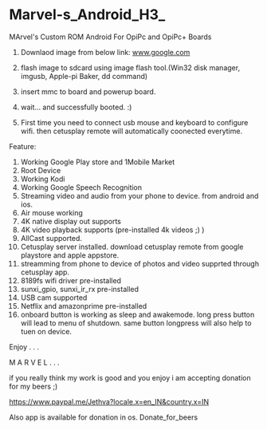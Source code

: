 # Marvel-s_Android_H3_
MArvel's Custom ROM Android For OpiPc and OpiPc+  Boards


1. Downlaod image from below link:
   www.google.com
   
2. flash image to sdcard using image flash tool.(Win32 disk manager, imgusb, Apple-pi Baker, dd command)

3. insert mmc to board and powerup board.

4. wait... and successfully booted. :)

5. First time you need to connect usb mouse and keyboard to configure wifi. then cetusplay remote will automatically coonected         everytime.

Feature:

1.  Working Google Play store and 1Mobile Market
2.  Root Device
3.  Working Kodi
4.  Working Google Speech Recognition 
5.  Streaming video and audio from your phone to device. from android and ios.
6.  Air mouse working
7.  4K native display out supports
8.  4K video playback supports (pre-installed 4k videos ;) )
9.  AllCast supported.
10. Cetusplay server installed. download cetusplay remote from google playstore and apple appstore.
11. streamming from phone to device of photos and video supprted through cetusplay app.
12. 8189fs wifi driver pre-installed
13. sunxi_gpio, sunxi_ir_rx pre-installed
14. USB cam supported
15. Netflix and amazonprime pre-installed
16. onboard button is working as sleep and awakemode. long press button will lead to menu of shutdown. same button longpress will also help to tuen on device.

Enjoy . . . 

M A R V E L . . .

if you really think my work is good and you enjoy i am accepting donation for my beers ;)

https://www.paypal.me/Jethva?locale.x=en_IN&country.x=IN

Also app is available for donation in os.
Donate_for_beers 
